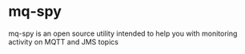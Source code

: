 # mq-spy
mq-spy is an open source utility intended to help you with monitoring activity on MQTT and JMS topics
